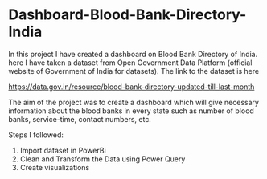 # Dashboard-Blood-Bank-Directory-India
In this project I have created a dashboard on Blood Bank Directory of India. here I have taken a dataset from Open Government Data
Platform (official website of Government of India for datasets). The link to the dataset is here

https://data.gov.in/resource/blood-bank-directory-updated-till-last-month

The aim of the project was to create a dashboard which will give necessary information about the blood banks in every state such as number of blood banks, service-time, contact numbers, etc.

Steps I followed:
1. Import dataset in PowerBi
2. Clean and Transform the Data using Power Query
3. Create visualizations

